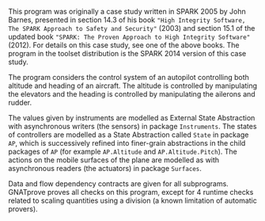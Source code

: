 This program was originally a case study written in SPARK 2005 by John Barnes,
presented in section 14.3 of his book `"High Integrity Software, The SPARK
Approach to Safety and Security"` (2003) and section 15.1 of the updated book
`"SPARK: The Proven Approach to High Integrity Software"` (2012). For details on
this case study, see one of the above books. The program in the toolset
distribution is the SPARK 2014 version of this case study.

The program considers the control system of an autopilot controlling both
altitude and heading of an aircraft. The altitude is controlled by manipulating
the elevators and the heading is controlled by manipulating the ailerons and
rudder.

The values given by instruments are modelled as External State Abstraction with
asynchronous writers (the sensors) in package `Instruments`. The states of
controllers are modelled as a State Abstraction called `State` in package `AP`,
which is successively refined into finer-grain abstractions in the child
packages of `AP` (for example `AP.Altitude` and `AP.Altitude.Pitch`). The
actions on the mobile surfaces of the plane are modelled as with asynchronous
readers (the actuators) in package `Surfaces`.

Data and flow dependency contracts are given for all subprograms. GNATprove
proves all checks on this program, except for 4 runtime checks related to
scaling quantities using a division (a known limitation of automatic provers).

